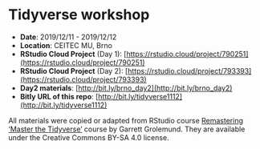 # Tidyverse workshop

* **Date**: 2019/12/11 - 2019/12/12
* **Location**: CEITEC MU, Brno
* **RStudio Cloud Project** (Day 1): [https://rstudio.cloud/project/790251](https://rstudio.cloud/project/790251)
* **RStudio Cloud Project** (Day 2): [https://rstudio.cloud/project/793393](https://rstudio.cloud/project/793393)
* **Day2 materials**: [http://bit.ly/brno_day2](http://bit.ly/brno_day2)
* **Bitly URL of this repo**: [http://bit.ly/tidyverse1112](http://bit.ly/tidyverse1112)

All materials were copied or adapted from RStudio course [Remastering ‘Master the Tidyverse’](https://education.rstudio.com/blog/2019/09/remaster-tidyverse/)
course by Garrett Grolemund. They are available under the Creative Commons BY-SA 4.0 license.

